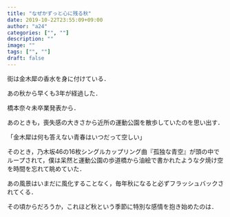 ```yaml
---
title: "なぜかずっと心に残る秋"
date: 2019-10-22T23:55:09+09:00
author: "a24"
categories: ["", ""]
description: ""
image: ""
tags: ["", ""]
draft: false
---
```


街は金木犀の香水を身に付けている．

あの秋から早くも3年が経過した．

橋本奈々未卒業発表から．

あのときも，喪失感の大きさから近所の運動公園を散歩していたのを思い出す．

「金木犀は何も答えない青春はいつだって空しい」

そのとき，乃木坂46の16枚シングルカップリング曲『孤独な青空』が頭の中でループされて，僕は呆然と運動公園の歩道橋から油絵で書かれたような夕焼け空を時間を忘れて眺めていた．

あの風景はいまだに風化することなく，毎年秋になると必ずフラッシュバックされてくる．

その頃からだろうか，これほど秋という季節に特別な感情を抱き始めたのは．